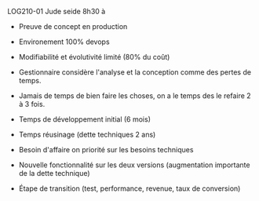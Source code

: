 LOG210-01 Jude seide 8h30 à 

- Preuve de concept en production
- Environement 100% devops
- Modifiabilité et évolutivité limité (80% du coût)
- Gestionnaire considère l'analyse et la conception comme des pertes de temps.
- Jamais de temps de bien faire les choses, on a le temps des le refaire 2 à 3 fois.
- Temps de développement initial (6 mois) 
- Temps réusinage (dette techniques 2 ans)
- Besoin d'affaire on priorité sur les besoins techniques
- Nouvelle fonctionnalité sur les deux versions (augmentation importante de la dette technique)


- Étape de transition (test, performance, revenue, taux de conversion)